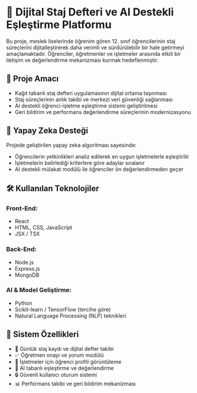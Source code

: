 # 📘 Dijital Staj Defteri ve AI Destekli Eşleştirme Platformu

Bu proje, meslek liselerinde öğrenim gören 12. sınıf öğrencilerinin staj süreçlerini dijitalleştirerek daha verimli ve sürdürülebilir bir hale getirmeyi amaçlamaktadır. Öğrenciler, öğretmenler ve işletmeler arasında etkili bir iletişim ve değerlendirme mekanizması kurmak hedeflenmiştir.

## 🎯 Proje Amacı

- Kağıt tabanlı staj defteri uygulamasının dijital ortama taşınması
- Staj süreçlerinin anlık takibi ve merkezi veri güvenliği sağlanması
- AI destekli öğrenci-işletme eşleştirme sistemi geliştirilmesi
- Geri bildirim ve performans değerlendirme süreçlerinin modernizasyonu

## 🧠 Yapay Zeka Desteği

Projede geliştirilen yapay zeka algoritması sayesinde:
- Öğrencilerin yetkinlikleri analiz edilerek en uygun işletmelerle eşleştirilir
- İşletmelerin belirlediği kriterlere göre adaylar sıralanır
- AI destekli mülakat modülü ile öğrenciler ön değerlendirmeden geçer

## 🛠️ Kullanılan Teknolojiler

### Front-End:
- React
- HTML, CSS, JavaScript
- JSX / TSX

### Back-End:
- Node.js
- Express.js
- MongoDB

### AI & Model Geliştirme:
- Python
- Scikit-learn / TensorFlow (tercihe göre)
- Natural Language Processing (NLP) teknikleri

## 🔁 Sistem Özellikleri

- 📅 Günlük staj kaydı ve dijital defter takibi
- ✅ Öğretmen onayı ve yorum modülü
- 🏢 İşletmeler için öğrenci profili görüntüleme
- 🤖 AI tabanlı eşleştirme ve değerlendirme
- 🔒 Güvenli kullanıcı oturum sistemi
- 📊 Performans takibi ve geri bildirim mekanizması
